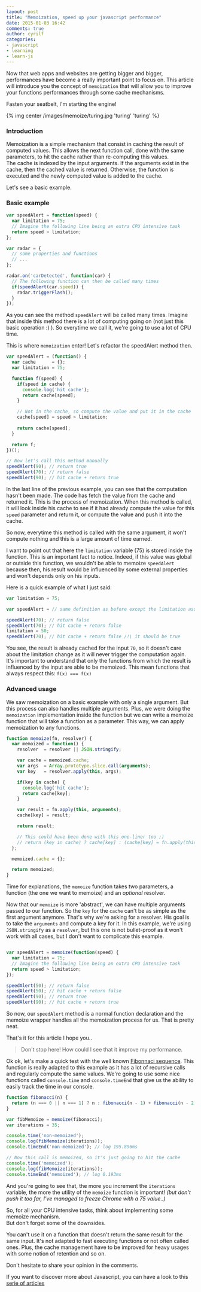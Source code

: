 ```yaml
---
layout: post
title: "Memoization, speed up your javascript performance"
date: 2015-01-03 16:42
comments: true
author: cyrilf
categories:
- javascript
- learning
- learn-js
---
```


Now that web apps and websites are getting bigger and bigger, performances have become a really important point to focus on. This article will introduce you the concept of `memoization` that will allow you to improve your functions performances through some cache mechanisms.

Fasten your seatbelt, I'm starting the engine!

<!-- more -->

{% img center /images/memoize/turing.jpg 'turing' 'turing' %}

### Introduction

Memoization is a simple mechanism that consist in caching the result of computed values. This allows the next function call, done with the same parameters, to hit the cache rather than re-computing this values.  
The cache is indexed by the input arguments. If the arguments exist in the cache, then the cached value is returned. Otherwise, the function is executed and the newly computed value is added to the cache.

Let's see a basic example.

### Basic example

``` js
var speedAlert = function(speed) {
  var limitation = 75;
  // Imagine the following line being an extra CPU intensive task
  return speed > limitation;
};

var radar = {
  // some properties and functions
  // ...
};

radar.on('carDetected', function(car) {
  // The following function can then be called many times
  if(speedAlert(car.speed)) {
    radar.triggerFlash();
  }
});
```

As you can see the method `speedAlert` will be called many times. Imagine that inside this method there is a lot of computing going on (not just this basic operation :) ). So everytime we call it, we're going to use a lot of CPU time.

This is where `memoization` enter! Let's refactor the speedAlert method then.

``` js
var speedAlert = (function() {
  var cache      = {};
  var limitation = 75;

  function f(speed) {
    if(speed in cache) {
      console.log('hit cache');
      return cache[speed];
    }

    // Not in the cache, so compute the value and put it in the cache
    cache[speed] = speed > limitation;
    
    return cache[speed];
  }

  return f;
})();

// Now let's call this method manually
speedAlert(90); // return true
speedAlert(70); // return false
speedAlert(90); // hit cache + return true
```

In the last line of the previous example, you can see that the computation hasn't been made. The code has fetch the value from the cache and returned it.
This is the process of memoization.
When this method is called, it will look inside his cache to see if it had already compute the value for this `speed` parameter and return it, or compute the value and push it into the cache.

So now, everytime this method is called with the same argument, it won't compute nothing and this is a large amount of time earned.

I want to point out that here the `limitation` variable (75) is stored inside the function. This is an important fact to notice. Indeed, if this value was global or outside this function, we wouldn't be able to memoize `speedAlert` because then, his result would be influenced by some external properties and won't depends only on his inputs.

Here is a quick example of what I just said:

``` js
var limitation = 75;

var speedAlert = // same definition as before except the limitation assignation has been moved outside

speedAlert(70); // return false
speedAlert(70); // hit cache + return false
limitation = 50;
speedAlert(70); // hit cache + return false /!\ it should be true
```

You see, the result is already cached for the input `70`, so it doesn't care about the limitation change as it will never trigger the computation again.
It's important to understand that only the functions from which the result is influenced by the input are able to be memoized. This mean functions that always respect this: `f(x) === f(x)`

### Advanced usage

We saw memoization on a basic example with only a single argument. But this process can also handles multiple arguments. Plus, we were doing the `memoization` implementation inside the function but we can write a memoize function that will take a function as a parameter. This way, we can apply memoization to any functions.

``` js
function memoize(fn, resolver) {
  var memoized = function() {
    resolver  = resolver || JSON.stringify;

    var cache = memoized.cache;
    var args  = Array.prototype.slice.call(arguments);
    var key   = resolver.apply(this, args);

    if(key in cache) {
      console.log('hit cache');
      return cache[key];
    }

    var result = fn.apply(this, arguments);
    cache[key] = result;

    return result;

    // This could have been done with this one-liner too ;)
    // return (key in cache) ? cache[key] : (cache[key] = fn.apply(this, arguments));
  };

  memoized.cache = {};

  return memoized;
}

```

Time for explanations, the `memoize` function takes two parameters, a function (the one we want to memoize) and an _optional_ resolver.

Now that our `memoize` is more 'abstract', we can have multiple arguments passed to our function. So the `key` for the `cache` can't be as simple as the first argument anymore. That's why we're asking for a resolver. His goal is to take the `arguments` and compute a key for it. In this example, we're using `JSON.stringify` as a `resolver`, but this one is not bullet-proof as it won't work with all cases, but I don't want to complicate this example.

``` js

var speedAlert = memoize(function(speed) {
  var limitation = 75;
  // Imagine the following line being an extra CPU intensive task
  return speed > limitation;
});

speedAlert(50); // return false
speedAlert(50); // hit cache + return false
speedAlert(90); // return true
speedAlert(90); // hit cache + return true
```

So now, our `speedAlert` method is a normal function declaration and the memoize wrapper handles all the memoization process for us. That is pretty neat.

That's it for this article I hope you..

> Don't stop here! How could I see that it improve my performance.

Ok ok, let's make a quick test with the well known [Fibonnaci sequence](http://en.wikipedia.org/wiki/Fibonacci_number). This function is really adapted to this example as it has a lot of recursive calls and regularly compute the same values.
We're going to use some nice functions called `console.time` and `console.timeEnd` that give us the ability to easily track the time in our console.

``` js
function fibonacci(n) {
  return (n === 0 || n === 1) ? n : fibonacci(n - 1) + fibonacci(n - 2);
}

var fibMemoize = memoize(fibonacci);
var iterations = 35;

console.time('non-memoized');
console.log(fibMemoize(iterations));
console.timeEnd('non-memoized'); // log 195.896ms

// Now this call is memoized, so it's just going to hit the cache
console.time('memoized');
console.log(fibMemoize(iterations));
console.timeEnd('memoized'); // log 0.193ms
```

And you're going to see that, the more you increment the `iterations` variable, the more the utility of the `memoize` function is important! _(but don't push it too far, I've managed to freeze Chrome with a 75 value..)_

So, for all your CPU intensive tasks, think about implementing some memoize mechanism.  
But don't forget some of the downsides. 

You can't use it on a function that doesn't return the same result for the same input. It's not adapted to fast executing functions or not often called ones. Plus, the cache management have to be improved for heavy usages with some notion of retention and so on.

Don't hesitate to share your opinion in the comments.

If you want to discover more about Javascript, you can have a look to this [serie of articles](/categories/learn-js)